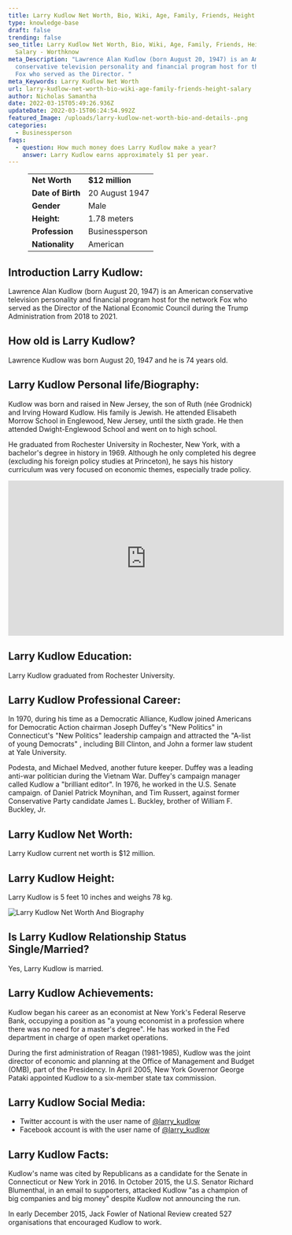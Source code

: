 ```yaml
---
title: Larry Kudlow Net Worth, Bio, Wiki, Age, Family, Friends, Height & Salary
type: knowledge-base
draft: false
trending: false
seo_title: Larry Kudlow Net Worth, Bio, Wiki, Age, Family, Friends, Height &
  Salary - Worthknow
meta_Description: "Lawrence Alan Kudlow (born August 20, 1947) is an American
  conservative television personality and financial program host for the network
  Fox who served as the Director. "
meta_Keywords: Larry Kudlow Net Worth
url: larry-kudlow-net-worth-bio-wiki-age-family-friends-height-salary
author: Nicholas Samantha
date: 2022-03-15T05:49:26.936Z
updateDate: 2022-03-15T06:24:54.992Z
featured_Image: /uploads/larry-kudlow-net-worth-bio-and-details-.png
categories:
  - Businessperson
faqs:
  - question: How much money does Larry Kudlow make a year?
    answer: Larry Kudlow earns approximately $1 per year.
---
```

<figure class="wp-block-table is-style-stripes">
  <table>
    <tbody>
      <tr>
        <td>
          <strong>Net Worth</strong>
        </td>
        <td>
          <strong>$12 million</strong>
        </td>
      </tr>
      <tr>
        <td>
          <strong>Date of Birth</strong>
        </td>
        <td>20 August 1947</td>
      </tr>
      <tr>
        <td>
          <strong>Gender</strong>
        </td>
        <td>Male</td>
      </tr>
      <tr>
        <td>
          <strong>Height:</strong>
        </td>
        <td>1.78 meters</td>
      </tr>
      <tr>
        <td>
          <strong>Profession</strong>
        </td>
        <td>Businessperson</td>
      </tr>
      <tr>
        <td>
          <strong>Nationality</strong>
        </td>
        <td>American</td>
      </tr>
    </tbody>
  </table>
</figure>

## **Introduction Larry Kudlow:**

Lawrence Alan Kudlow (born August 20, 1947) is an American conservative television personality and financial program host for the network Fox who served as the Director of the National Economic Council during the Trump Administration from 2018 to 2021.

## **How old is Larry Kudlow?**

Lawrence Kudlow was born August 20, 1947 and he is 74 years old.

## **Larry Kudlow Personal life/Biography:**

Kudlow was born and raised in New Jersey, the son of Ruth (née Grodnick) and Irving Howard Kudlow. His family is Jewish. He attended Elisabeth Morrow School in Englewood, New Jersey, until the sixth grade. He then attended Dwight-Englewood School and went on to high school.

He graduated from Rochester University in Rochester, New York, with a bachelor's degree in history in 1969. Although he only completed his degree (excluding his foreign policy studies at Princeton), he says his history curriculum was very focused on economic themes, especially trade policy.

<iframe width="560" height="315" src="https://www.youtube.com/embed/_kbiOmgUICU" title="YouTube video player" frameborder="0" allow="accelerometer; autoplay; clipboard-write; encrypted-media; gyroscope; picture-in-picture" allowfullscreen></iframe>

## **Larry Kudlow Education:**

Larry Kudlow graduated from Rochester University.

## **Larry Kudlow Professional Career:**

In 1970, during his time as a Democratic Alliance, Kudlow joined Americans for Democratic Action chairman Joseph Duffey's "New Politics" in Connecticut's "New Politics" leadership campaign and attracted the "A-list of young Democrats" , including Bill Clinton, and John a former law student at Yale University.

Podesta, and Michael Medved, another future keeper. Duffey was a leading anti-war politician during the Vietnam War. Duffey's campaign manager called Kudlow a "brilliant editor". In 1976, he worked in the U.S. Senate campaign. of Daniel Patrick Moynihan, and Tim Russert, against former Conservative Party candidate James L. Buckley, brother of William F. Buckley, Jr.

## **Larry Kudlow Net Worth:**

Larry Kudlow current net worth is $12 million.

## **Larry Kudlow Height:**

Larry Kudlow is 5 feet 10 inches and weighs 78 kg.

![Larry Kudlow Net Worth And Biography](/uploads/larry-kudlow-net-worth.png)

## **Is Larry Kudlow Relationship Status Single/Married?**

Yes, Larry Kudlow is married.

## **Larry Kudlow Achievements:**

Kudlow began his career as an economist at New York's Federal Reserve Bank, occupying a position as "a young economist in a profession where there was no need for a master's degree". He has worked in the Fed department in charge of open market operations.

During the first administration of Reagan (1981-1985), Kudlow was the joint director of economic and planning at the Office of Management and Budget (OMB), part of the Presidency. In April 2005, New York Governor George Pataki appointed Kudlow to a six-member state tax commission.

## **Larry Kudlow Social Media:**

* Twitter account is with the user name of <a href="https://twitter.com/larry_kudlow" target="_blank" rel="nofollow" rel="noopener">@larry_kudlow</a>
* Facebook account is with the user name of <a href="https://www.facebook.com/public/Larry-Kudlow" target="_blank" rel="nofollow" rel="noopener">@larry_kudlow</a>

## **Larry Kudlow Facts:**

Kudlow's name was cited by Republicans as a candidate for the Senate in Connecticut or New York in 2016. In October 2015, the U.S. Senator Richard Blumenthal, in an email to supporters, attacked Kudlow "as a champion of big companies and big money" despite Kudlow not announcing the run. 

In early December 2015, Jack Fowler of National Review created 527 organisations that encouraged Kudlow to work.